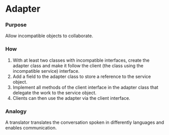 # Adapter

### Purpose

Allow incompatible objects to collaborate.

### How

1. With at least two classes with incompatible interfaces, create the adapter class and make it follow the client (the class using the incompatible service) interface.
2. Add a field to the adapter class to store a reference to the service object.
3. Implement all methods of the client interface in the adapter class that delegate the work to the service object.
4. Clients can then use the adapter via the client interface.

### Analogy

A translator translates the conversation spoken in differently languages and enables communication.
